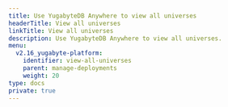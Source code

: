 ```yaml
---
title: Use YugabyteDB Anywhere to view all universes
headerTitle: View all universes
linkTitle: View all universes
description: Use YugabyteDB Anywhere to view all universes.
menu:
  v2.16_yugabyte-platform:
    identifier: view-all-universes
    parent: manage-deployments
    weight: 20
type: docs
private: true
---
```

